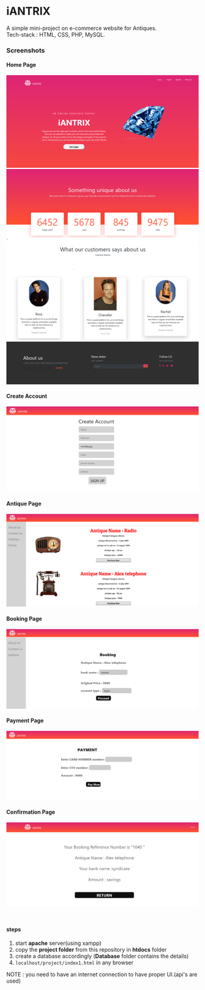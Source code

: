# iANTRIX
A simple mini-project on e-commerce website for Antiques.  
Tech-stack : HTML, CSS, PHP, MySQL.

### Screenshots

#### Home Page
![Home Page](screenshots/homepage.png?raw=true "HomePage")
![Home Page2](screenshots/homepage2.png?raw=true )
![Home Page](screenshots/homepage3.png?raw=true )
![Home Page](screenshots/footer.png?raw=true )


#### Create Account
![Create account](screenshots/createacc.png?raw=true )

#### Antique Page
![Antique](screenshots/antiquepage.png?raw=true )

#### Booking Page
![Booking](screenshots/booking.png?raw=true )

#### Payment Page
![Payment](screenshots/payment.png?raw=true )

#### Confirmation Page
![Confirmation](screenshots/confirm.png?raw=true )

<br 
/>
#### steps
1. start **apache** server(using xampp)
2. copy the **project folder** from this repository in **htdocs** folder
3. create a database accordingly (**Database** folder contains the details)
4. `localhost/project/index1.html` in any browser 

NOTE : you need to have an internet connection to have proper UI.(api's are used)